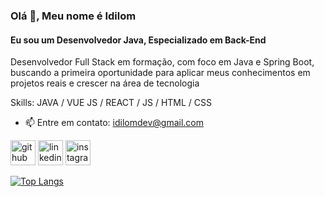 ### Olá 👋, Meu nome é Idilom
#### Eu sou um Desenvolvedor Java, Especializado em Back-End
Desenvolvedor Full Stack em formação, com foco em Java e Spring Boot, buscando a primeira oportunidade para aplicar meus conhecimentos em projetos reais e crescer na área de tecnologia

Skills: JAVA / VUE JS / REACT / JS / HTML / CSS

- 📫 Entre em contato: idilomdev@gmail.com 


[<img src='https://cdn.jsdelivr.net/npm/simple-icons@3.0.1/icons/github.svg' alt='github' height='40'>](https://github.com/Idilom)  [<img src='https://cdn.jsdelivr.net/npm/simple-icons@3.0.1/icons/linkedin.svg' alt='linkedin' height='40'>](https://www.linkedin.com/in/Idilom/)  [<img src='https://cdn.jsdelivr.net/npm/simple-icons@3.0.1/icons/instagram.svg' alt='instagram' height='40'>](https://www.instagram.com/Idil0m/)  

[![Top Langs](https://github-readme-stats.vercel.app/api/top-langs/?username=Idilom)](https://github.com/anuraghazra/github-readme-stats)


